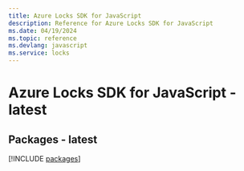 ```yaml
---
title: Azure Locks SDK for JavaScript
description: Reference for Azure Locks SDK for JavaScript
ms.date: 04/19/2024
ms.topic: reference
ms.devlang: javascript
ms.service: locks
---
```

# Azure Locks SDK for JavaScript - latest
## Packages - latest
[!INCLUDE [packages](locks-index.md)]